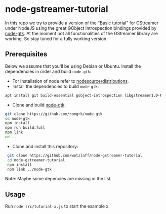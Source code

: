 # node-gstreamer-tutorial
In this repo we try to provide a version of the "Basic tutorial" for GStreamer under NodeJS using the great GObject Introspection bindings provided by [node-gtk](https://github.com/romgrk/node-gtk). At the moment not all functionalities of the GStreamer library are working. So stay tuned for a fully working version.

## Prerequisites
Below we assume that you'll be using Debian or Ubuntu.
Install the dependencies in order and build `node-gtk`:
* For installation of node refer to [nodesource/distributions](https://github.com/nodesource/distributions/blob/master/README.md#debinstall).
* Install the dependencies to build `node-gtk`:
```bash
apt install git build-essential gobject-introspection libgstreamer1.0-0 gstreamer1.0-plugins-base gstreamer1.0-plugins-good gir1.2-gstreamer-1.0 gir1.2-gtk-3.0 libcairo2-dev libgirepository1.0-dev
```
* Clone and build [node-gtk](https://github.com/romgrk/node-gtk):
```bash
git clone https://github.com/romgrk/node-gtk
cd node-gtk
npm install
npm run build:full
npm link
cd ..
```
* Clone and install this repository:
```bash
 git clone https://github.com/wotzlaff/node-gstreamer-tutorial
 cd node-gstreamer-tutorial
 npm install
 npm link ../node-gtk
```
Note: Maybe some depencies are missing in the list.

## Usage
Run `node src/tutorial-x.js` to start the example x.
